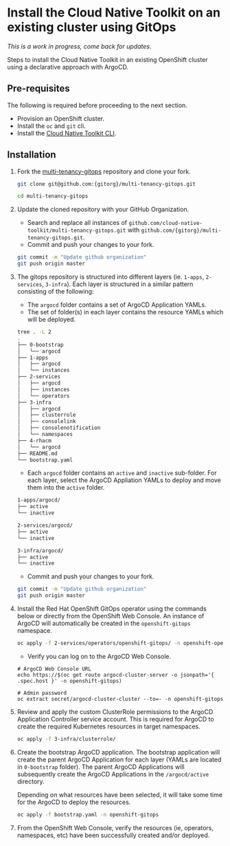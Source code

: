 # Install the Cloud Native Toolkit on an existing cluster using GitOps

_This is a work in progress, come back for updates._

Steps to install the Cloud Native Toolkit in an existing OpenShift cluster using a declarative approach with ArgoCD.



## Pre-requisites
The following is required before proceeding to the next section.

- Provision an OpenShift cluster.
- Install the `oc` and `git` cli.
- Install the [Cloud Native Toolkit CLI](http://localhost:8000/learning/dev-setup.html#install-the-cloud-native-toolkit-command-line-interface-cli).


## Installation
1. Fork the [multi-tenancy-gitops](https://github.com/cloud-native-toolkit/multi-tenancy-gitops) repository and clone your fork.
    ```bash
    git clone git@github.com:{gitorg}/multi-tenancy-gitops.git

    cd multi-tenancy-gitops
    ```

1. Update the cloned repository with your GitHub Organization.
    - Search and replace all instances of `github.com/cloud-native-toolkit/multi-tenancy-gitops.git` with `github.com/{gitorg}/multi-tenancy-gitops.git`.
    - Commit and push your changes to your fork.
    ```bash
    git commit -m "Update github organization"
    git push origin master
    ```

3. The gitops repository is structured into different layers (ie. `1-apps`, `2-services`, `3-infra`).  Each layer is structured in a similar pattern consisting of the following:
    - The `argocd` folder contains a set of ArgoCD Application YAMLs.
    - The set of folder(s) in each layer contains the resource YAMLs which will be deployed.
    ```bash
    tree . -L 2
    .
    ├── 0-bootstrap
    │   └── argocd
    ├── 1-apps
    │   ├── argocd
    │   └── instances
    ├── 2-services
    │   ├── argocd
    │   ├── instances
    │   └── operators
    ├── 3-infra
    │   ├── argocd
    │   ├── clusterrole
    │   ├── consolelink
    │   ├── consolenotification
    │   └── namespaces
    ├── 4-rhacm
    │   └── argocd
    ├── README.md
    └── bootstrap.yaml
    ```
    - Each `argocd` folder contains an `active` and `inactive` sub-folder.  For each layer, select the ArgoCD Appliation YAMLs to deploy and move them into the `active` folder.
    ```bash
    1-apps/argocd/
    ├── active
    └── inactive

    2-services/argocd/
    ├── active
    └── inactive

    3-infra/argocd/
    ├── active
    └── inactive
    ```
    -  Commit and push your changes to your fork.
    ```bash
    git commit -m "Update github organization"
    git push origin master
    ```

1. Install the Red Hat OpenShift GitOps operator using the commands below or directly from the OpenShift Web Console.  An instance of ArgoCD will automatically be created in the `openshift-gitops` namespace.
    ```bash
    oc apply -f 2-services/operators/openshift-gitops/ -n openshift-operators
    ```
    - Verify you can log on to the ArgoCD Web Console.
    ```
    # ArgoCD Web Console URL
    echo https://$(oc get route argocd-cluster-server -o jsonpath='{ .spec.host }' -n openshift-gitops)

    # Admin password
    oc extract secret/argocd-cluster-cluster --to=- -n openshift-gitops
    ```

1. Review and apply the custom ClusterRole permissions to the ArgoCD Application Controller service account.  This is required for ArgoCD to create the required Kubernetes resources in target namespaces.
    ```bash
    oc apply -f 3-infra/clusterrole/
    ```

1. Create the bootstrap ArgoCD application.
    The bootstrap application will create the parent ArgoCD Application for each layer (YAMLs are located in `0-bootstrap` folder).
    The parent ArgoCD Applications will subsequently create the ArgoCD Applications in the `/argocd/active` directory.

    Depending on what resources have been selected, it will take some time for the ArgoCD to deploy the resources.
    ```bash
    oc apply -f bootstrap.yaml -n openshift-gitops
    ```

1. From the OpenShift Web Console, verify the resources (ie, operators, namespaces, etc) have been successfully created and/or deployed.
